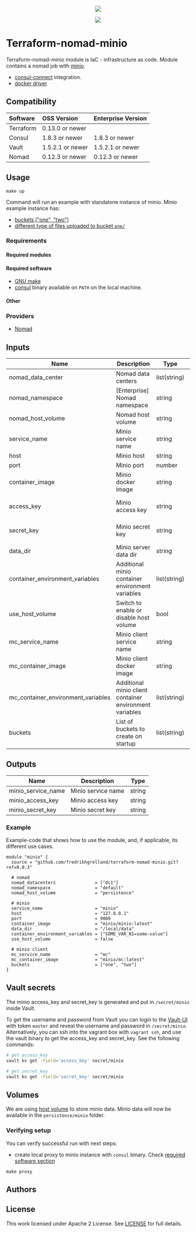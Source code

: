 <!-- markdownlint-disable MD041 -->
<p align="center"><a href="https://github.com/fredrikhgrelland/vagrant-hashistack-template" alt="Built on"><img src="https://img.shields.io/badge/Built%20from%20template-Vagrant--hashistack--template-blue?style=for-the-badge&logo=github"/></a><p align="center"><a href="https://github.com/fredrikhgrelland/vagrant-hashistack" alt="Built on"><img src="https://img.shields.io/badge/Powered%20by%20-Vagrant--hashistack-orange?style=for-the-badge&logo=vagrant"/></a></p></p>

# Terraform-nomad-minio

Terraform-nomad-minio module is IaC - infrastructure as code. Module contains a nomad job with [minio](https://min.io).
- [consul-connect](https://www.consul.io/docs/connect) integration.
- [docker driver](https://www.nomadproject.io/docs/drivers/docker.html)

## Compatibility
|Software|OSS Version|Enterprise Version|
|:--|:--|:--|
|Terraform|0.13.0 or newer||
|Consul|1.8.3 or newer|1.8.3 or newer|
|Vault|1.5.2.1 or newer|1.5.2.1 or newer|
|Nomad|0.12.3 or newer|0.12.3 or newer|

## Usage

```text
make up
```

Command will run an example with standalone instance of minio.
Minio example instance has:
- [buckets ["one", "two"]](./example/main.tf)
- [different type of files uploaded to bucket `one/`](./dev/ansible/04_upload_files.yml)

### Requirements

#### Required modules

#### Required software
- [GNU make](https://man7.org/linux/man-pages/man1/make.1.html)
- [consul](https://releases.hashicorp.com/consul/) binary available on `PATH` on the local machine.

#### Other

### Providers
- [Nomad](https://registry.terraform.io/providers/hashicorp/nomad/latest/docs)

## Inputs
| Name | Description | Type | Default | Required |
|------|-------------|------|---------|:--------:|
| nomad\_data\_center | Nomad data centers | list(string) | ["dc1"] | yes |
| nomad\_namespace | [Enterprise] Nomad namespace | string | "default" | yes |
| nomad\_host\_volume | Nomad host volume | string | "persistence" | no |
| service\_name | Minio service name | string | "minio" | yes |
| host | Minio host | string | "127.0.0.1" | yes |
| port | Minio port | number | 9000 | yes |
| container\_image | Minio docker image | string | "minio/minio:latest" | yes |
| access\_key | Minio access key | string | dynamically generated secrets with Vault  | yes |
| secret\_key | Minio secret key | string | dynamically generated secrets with Vault | yes |
| data\_dir | Minio server data dir | string | "/local/data" | yes |
| container\_environment\_variables | Additional minio container environment variables | list(string) | [] | no |
| use\_host\_volume | Switch to enable or disable host volume | bool | false | no |
| mc\_service\_name | Minio client service name | string | "mc" | yes |
| mc\_container\_image | Minio client docker image | string | "minio/mc:latest" | yes |
| mc\_container\_environment\_variables | Additional minio client container environment variables | list(string) | [] | no |
| buckets | List of buckets to create on startup | list(string) | [] | no |


## Outputs
| Name | Description | Type |
|------|-------------|------|
| minio\_service\_name | Minio service name | string |
| minio\_access\_key | Minio access key | string |
| minio\_secret\_key | Minio secret key | string |

### Example
Example-code that shows how to use the module, and, if applicable, its different use cases.

```hcl-terraform
module "minio" {
  source = "github.com/fredrikhgrelland/terraform-nomad-minio.git?ref=0.0.3"

  # nomad
  nomad_datacenters               = ["dc1"]
  nomad_namespace                 = "default"
  nomad_host_volume               = "persistence"

  # minio
  service_name                    = "minio"
  host                            = "127.0.0.1"
  port                            = 9000
  container_image                 = "minio/minio:latest"
  data_dir                        = "/local/data"
  container_environment_variables = ["SOME_VAR_N1=some-value"]
  use_host_volume                 = false

  # minio client
  mc_service_name                 = "mc"
  mc_container_image              = "minio/mc:latest"
  buckets                         = ["one", "two"]
}
```
## Vault secrets
The minio access_key and secret_key is generated and put in `/secret/minio` inside Vault.

To get the username and password from Vault you can login to the [Vault-UI](http://localhost:8200/) with token `master` and reveal the username and password in `/secret/minio`.
Alternatively, you can ssh into the vagrant box with `vagrant ssh`, and use the vault binary to get the access_key and secret_key. See the following commands:
```sh
# get access_key
vault kv get -field='access_key' secret/minio

# get secret_key
vault kv get -field='secret_key' secret/minio
```
## Volumes
We are using [host volume](https://www.nomadproject.io/docs/job-specification/volume) to store minio data.
Minio data will now be available in the `persistence/minio` folder.


### Verifying setup

You can verify successful run with next steps:

* create local proxy to minio instance with `consul` binary. Check [required software section](#required-software)

```text
make proxy
```

## Authors

## License
This work licensed under Apache 2 License. See [LICENSE](./LICENSE) for full details.

